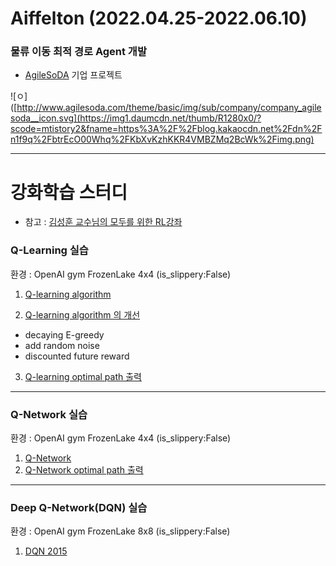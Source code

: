 # Aiffelton (2022.04.25-2022.06.10)


### 물류 이동 최적 경로 Agent 개발

- [AgileSoDA](http://www.agilesoda.com/) 기업 프로젝트
 
 ![ㅇ]([http://www.agilesoda.com/theme/basic/img/sub/company/company_agilesoda__icon.svg](https://img1.daumcdn.net/thumb/R1280x0/?scode=mtistory2&fname=https%3A%2F%2Fblog.kakaocdn.net%2Fdn%2Fn1f9q%2FbtrEcO00Whq%2FKbXvKzhKKR4VMBZMq2BcWk%2Fimg.png)
 
 



---

# 강화학습 스터디
- 참고 : [김성훈 교수님의 모두를 위한 RL강좌](https://www.youtube.com/playlist?list=PLlMkM4tgfjnKsCWav-Z2F-MMFRx-2gMGG)

  


### Q-Learning 실습
환경 : OpenAI gym FrozenLake 4x4 (is_slippery:False) 

1. [Q-learning algorithm](https://github.com/riverlike/Project/blob/main/RL_Logistic_Agent/q_learning_01.ipynb)

2. [Q-learning algorithm 의 개선](https://github.com/riverlike/Project/blob/main/RL_Logistic_Agent/q_learning_02.ipynb)
  - decaying E-greedy
  - add random noise
  - discounted future reward

3. [Q-learning optimal path 출력](https://github.com/riverlike/Project/blob/main/RL_Logistic_Agent/q_learning_03.ipynb)


---

### Q-Network 실습
환경 : OpenAI gym FrozenLake 4x4 (is_slippery:False) 

1. [Q-Network](https://github.com/riverlike/Project/blob/main/RL_Logistic_Agent/q_network_01.ipynb)
2. [Q-Network optimal path 출력](https://github.com/riverlike/Project/blob/main/RL_Logistic_Agent/q_network_02.ipynb)

---

### Deep Q-Network(DQN) 실습
환경 : OpenAI gym FrozenLake 8x8 (is_slippery:False) 

1. [DQN 2015](https://github.com/riverlike/Project/blob/main/RL_Logistic_Agent/dqn_2015.ipynb)



